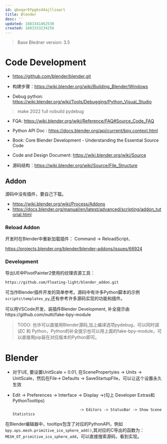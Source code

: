 ```yaml
---
id: qboqar9fpgks44ajllzaarl
title: Blender
desc: ''
updated: 1683341462530
created: 1683333234256
---
```


> Base Bledner version: 3.5

# Code Development

* https://github.com/blender/blender.git

* 构建步骤：https://wiki.blender.org/wiki/Building_Blender/Windows

* Debug python: https://wiki.blender.org/wiki/Tools/Debugging/Python_Visual_Studio

> make 2022 full nobuild pydebug

* FQA: https://wiki.blender.org/wiki/Reference/FAQ#Source_Code_FAQ

* Python API Doc : https://docs.blender.org/api/current/bpy.context.html

* Book: Core Blender Development - Understanding the Essential 
Source Code

* Code and Design Document: https://wiki.blender.org/wiki/Source

* 源码结构：https://wiki.blender.org/wiki/Source/File_Structure

## Addon

源码中没有插件，要自己下载。

* https://wiki.blender.org/wiki/Process/Addons
* https://docs.blender.org/manual/en/latest/advanced/scripting/addon_tutorial.html

### Reload Addon
开发时在Blender中重新加载插件： Command -> ReloadScript、

https://projects.blender.org/blender/blender-addons/issues/66924

### Development
导出UE中PivotPainter2使用的纹理资源工具：

```https://github.com/Floating-light/blender_addon.git```

可当作Blender插件开发的简单参考。源码中有许多Python脚本的示例`scripts\templates_py`,还有参考许多源码实现的功能和插件。

可以用VSCode开发，装插件Blender Development, 补全提示由https://github.com/nutti/fake-bpy-module


> TODO: 也许可以直接用Blender源码,加上编译选项pydebug，可以同时调试C 和 Python，Python的补全提示也可以用上面的fake-bpy-module，可以直接用pip装在对应版本的Python即可。

# Blender

* 对于UE, 要设置UnitScale = 0.01, 在ScenePropertyies -> Units -> UnitScale，然后在File-> Defaults -> SaveStartupFIle，可以让这个设置永久生效

* Edit -> Preferences -> Interface -> Display ->(勾上 Developer Extras和PythonTooltips)

                                    -> Editors -> StatusBar -> Show Scene Statistics
在Blender编辑器中，tooltips包含了对应的PythonAPI，例如 `bpy.ops.mesh.primitive_ico_sphere_add()`,其对应的C导出的函数为：`MESH_OT_primitive_ico_sphere_add`，可以直接搜索源码，看到实现。



